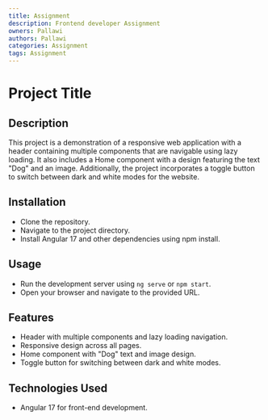 ```yaml
---
title: Assignment
description: Frontend developer Assignment
owners: Pallawi
authors: Pallawi
categories: Assignment
tags: Assignment
---
```


# Project Title

## Description

This project is a demonstration of a responsive web application with a header containing multiple components that are navigable using lazy loading. It also includes a Home component with a design featuring the text "Dog" and an image. Additionally, the project incorporates a toggle button to switch between dark and white modes for the website.

## Installation

* Clone the repository.
* Navigate to the project directory.
* Install Angular 17 and other dependencies using npm install.


## Usage
* Run the development server using `ng serve` or `npm start`.
* Open your browser and navigate to the provided URL.


## Features

* Header with multiple components and lazy loading navigation.
* Responsive design across all pages.
* Home component with "Dog" text and image design.
* Toggle button for switching between dark and white modes.


## Technologies Used

* Angular 17 for front-end development.

